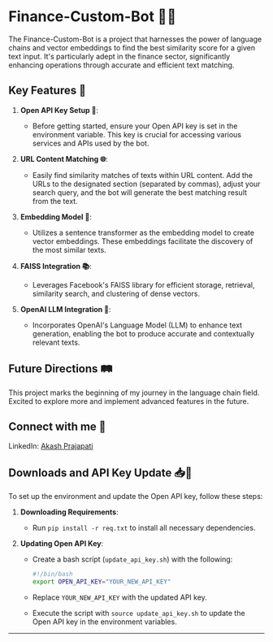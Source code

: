 # Finance-Custom-Bot 💼🤖

The Finance-Custom-Bot is a project that harnesses the power of language chains and vector embeddings to find the best similarity score for a given text input. It's particularly adept in the finance sector, significantly enhancing operations through accurate and efficient text matching.

## Key Features 🚀
1. **Open API Key Setup 🔑**:
   - Before getting started, ensure your Open API key is set in the environment variable. This key is crucial for accessing various services and APIs used by the bot.

2. **URL Content Matching 🌐**:
   - Easily find similarity matches of texts within URL content. Add the URLs to the designated section (separated by commas), adjust your search query, and the bot will generate the best matching result from the text.

3. **Embedding Model 🤖**:
   - Utilizes a sentence transformer as the embedding model to create vector embeddings. These embeddings facilitate the discovery of the most similar texts.

4. **FAISS Integration 📚**:
   - Leverages Facebook's FAISS library for efficient storage, retrieval, similarity search, and clustering of dense vectors.

5. **OpenAI LLM Integration 🧠**:
   - Incorporates OpenAI's Language Model (LLM) to enhance text generation, enabling the bot to produce accurate and contextually relevant texts.

## Future Directions 🛤️
This project marks the beginning of my journey in the language chain field. Excited to explore more and implement advanced features in the future.

## Connect with me 🤝
LinkedIn: [Akash Prajapati](https://www.linkedin.com/in/akashprap/)

## Downloads and API Key Update 📥🔑
To set up the environment and update the Open API key, follow these steps:

1. **Downloading Requirements**:
   - Run `pip install -r req.txt` to install all necessary dependencies.

2. **Updating Open API Key**:
   - Create a bash script (`update_api_key.sh`) with the following:
     ```bash
     #!/bin/bash
     export OPEN_API_KEY="YOUR_NEW_API_KEY"
     ```

   - Replace `YOUR_NEW_API_KEY` with the updated API key.
   - Execute the script with `source update_api_key.sh` to update the Open API key in the environment variables.

---
